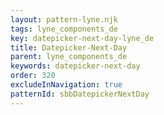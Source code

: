 ```yaml
---
layout: pattern-lyne.njk
tags: lyne_components_de
key: datepicker-next-day-lyne_de
title: Datepicker-Next-Day
parent: lyne_components_de
keywords: datepicker-next-day
order: 320
excludeInNavigation: true
patternId: sbbDatepickerNextDay
---
```

